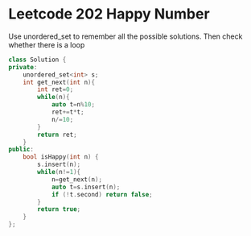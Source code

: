 # Leetcode 202 Happy Number

Use unordered_set to remember all the possible solutions.
Then check whether there is a loop
```cpp
class Solution {
private:
    unordered_set<int> s;
    int get_next(int n){
        int ret=0;
        while(n){
            auto t=n%10;
            ret+=t*t;
            n/=10;
        }
        return ret;
    }
public:
    bool isHappy(int n) {
        s.insert(n);
        while(n!=1){
            n=get_next(n);
            auto t=s.insert(n);
            if (!t.second) return false;
        }
        return true;
    }
};
```
